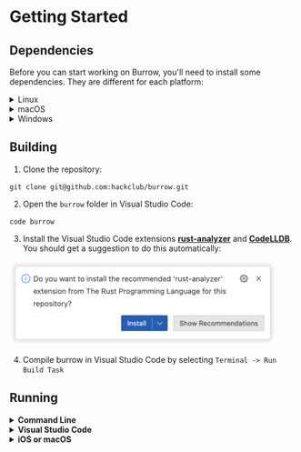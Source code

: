 # Getting Started


## Dependencies

Before you can start working on Burrow, you'll need to install some dependencies. They are different for each platform:

<details>
  <summary>Linux</summary>

  1. Install **rustup** using the instructions on the [website](https://rustup.rs/):
  ```bash
  $ curl --proto '=https' --tlsv1.2 -sSf https://sh.rustup.rs | sh
  ```

  2. Install **Visual Studio Code** from the [website](https://code.visualstudio.com/#alt-downloads), [Snap Store](https://snapcraft.io/code), or your package manager of choice.
</details>

<details>
  <summary>macOS</summary>

  1. Install **rustup** using the instructions on the [website](https://rustup.rs/):
  ```bash
  $ curl --proto '=https' --tlsv1.2 -sSf https://sh.rustup.rs | sh
  ```

  2. Download and install **Visual Studio Code** from the [website](https://code.visualstudio.com/#alt-downloads), or by using brew:
  ```
  brew install --cask visual-studio-code
  ```

  3. Download and Install **Xcode** from the [App Store](https://apps.apple.com/us/app/xcode/id497799835) or the [Apple Developer](https://developer.apple.com/downloads) website.

</details>


<details>
  <summary>Windows</summary>

  1. Download **Visual Studio** community edition from the [website](https://visualstudio.microsoft.com/vs/). Install the components for "Desktop Development with C++"

  2. Install [**Visual Studio Code**](https://apps.microsoft.com/store/detail/visual-studio-code/XP9KHM4BK9FZ7Q), [**PowerShell**](https://apps.microsoft.com/store/detail/powershell/9MZ1SNWT0N5D) and [**Windows Terminal**](https://apps.microsoft.com/store/detail/windows-terminal/9N0DX20HK701) from the Microsoft Store

  3. Open Windows Terminal and use [winget](https://learn.microsoft.com/en-us/windows/package-manager/winget/) to install **git**, **LLVM** and **rustup**:
  ```posh
  winget install Git.Git
  winget install LLVM.LLVM
  winget install Rustlang.Rustup
  ```

  4. Install Rust using rustup:
  ```posh
  rustup toolchain install stable-msvc
  ```
</details>

## Building

1. Clone the repository:
```
git clone git@github.com:hackclub/burrow.git
```

2. Open the `burrow` folder in Visual Studio Code:
```
code burrow
```

3. Install the Visual Studio Code extensions [**rust-analyzer**](https://marketplace.visualstudio.com/items?itemName=rust-lang.rust-analyzer) and [**CodeLLDB**](https://marketplace.visualstudio.com/items?itemName=vadimcn.vscode-lldb). You should get a suggestion to do this automatically:

<img style='height: 148px' src="extensions.png"></img>

4. Compile burrow in Visual Studio Code by selecting `Terminal -> Run Build Task`

## Running


<details>
  <summary><b>Command Line</b></summary>

  You can run burrow on the command line with cargo:

  ```
  cargo run
  ```

  Cargo will ask for your password because burrow needs permission in order to create a tunnel.
</details>

<details>
  <summary><b>Visual Studio Code</b></summary>

  You can debug the Rust program inside of Visual Studio using the **Run and Debug** tab.

  **_This does not work fully yet_**. Visual Studio Code does not have a way to debug programs with administrative privileges.
</details>

<details>
  <summary><b>iOS or macOS</b></summary>

  You can run the Burrow app on iOS or macOS using **Xcode**.

  You will need to be logged in with your Apple ID, and it should be a part of **The Hack Foundation** team:

  <img style='max-width: 552px;' src="xcode.png"></img>

  If your Apple ID is not a part of The Hack Foundation team, ask the Slack channel for assistance.

  You should now be able to run the app by opening `Apple/Burrow.xcodeproj` in Xcode, selecting the **App** scheme and clicking **Run**.
</details>
